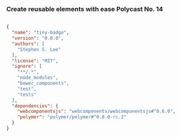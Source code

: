 ### Create reusable elements with ease Polycast No. 14


```json

{
  "name": "tiny-badge",
  "version": "0.0.0",
  "authors": [
    "Stephen S. Lee"
  ],
  "license": "MIT",
  "ignore": [
    "**/.*",
    "node_modules",
    "bower_components",
    "test",
    "tests"
  ],
  "dependencies": {
    "webcomponentsjs": "webcomponents/webcomponentsjs#^0.6.0",
    "polymer": "polymer/polymer#^0.8.0-rc.2"
  }
}

```